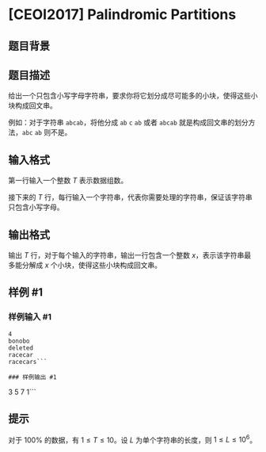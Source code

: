 # [CEOI2017] Palindromic Partitions

## 题目背景



## 题目描述

给出一个只包含小写字母字符串，要求你将它划分成尽可能多的小块，使得这些小块构成回文串。

例如：对于字符串 ``abcab``，将他分成 ``ab`` ``c`` ``ab`` 或者 ``abcab`` 就是构成回文串的划分方法，``abc`` ``ab`` 则不是。

## 输入格式

第一行输入一个整数 $T$ 表示数据组数。

接下来的 $T$ 行，每行输入一个字符串，代表你需要处理的字符串，保证该字符串只包含小写字母。

## 输出格式

输出 $T$ 行，对于每个输入的字符串，输出一行包含一个整数 $x$，表示该字符串最多能分解成 $x$ 个小块，使得这些小块构成回文串。

## 样例 #1

### 样例输入 #1
```
4
bonobo
deleted
racecar
racecars```

### 样例输出 #1

```
3
5
7
1```

## 提示

对于 $100\%$ 的数据，有 $1\le T\le 10$。设 $L$ 为单个字符串的长度，则 $1\le L\le 10^6$​​。
